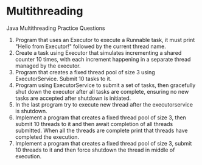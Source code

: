 # Multithreading
 Java Multithreading Practice Questions

1. Program that uses an Executor to execute a Runnable task, it must print "Hello from Executor!" followed by the current thread name.
2. Create a task using Executor that simulates incrementing a shared counter 10 times, with each increment happening in a separate thread managed by the executor.
3. Program that creates a fixed thread pool of size 3 using ExecutorService. Submit 10 tasks to it.
4. Program using ExecutorService to submit a set of tasks, then gracefully shut down the executor after all tasks are complete, ensuring no new tasks are accepted after shutdown is initiated.
5. In the last program try to execute new thread after the executorservice is shutdown.
6. Implement a program that creates a fixed thread pool of size 3, then submit 10 threads to it and then await completion of all threads submitted. When all the threads are complete print that threads have completed the execution.
7. Implement a program that creates a fixed thread pool of size 3, submit 10 threads to it and then force shutdown the thread in middle of execution.
